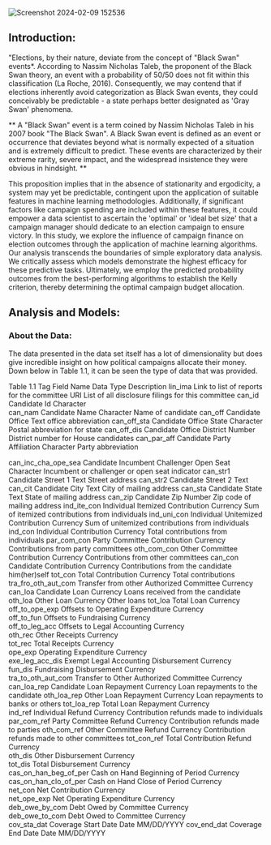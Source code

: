 
![Screenshot 2024-02-09 152536](https://github.com/jmjustis/CampaignFinance/assets/119478875/b765f679-7223-4245-a9c7-f61b08a0d8a4)


## Introduction:

"Elections, by their nature, deviate from the concept of "Black Swan" events*. According to Nassim Nicholas Taleb, the proponent of the Black Swan theory, an event with a probability of 50/50 does not fit within this classification (La Roche, 2016). Consequently, we may contend that if elections inherently avoid categorization as Black Swan events, they could conceivably be predictable - a state perhaps better designated as 'Gray Swan' phenomena.

 ** 
 A "Black Swan" event is a term coined by Nassim Nicholas Taleb in his 2007 book "The Black Swan". A Black Swan event is defined as an event or occurrence that deviates beyond what is normally expected of a situation and is extremely difficult to predict. These events are characterized by their extreme rarity, severe impact, and the widespread insistence they were obvious in hindsight.
 **

This proposition implies that in the absence of stationarity and ergodicity, a system may yet be predictable, contingent upon the application of suitable features in machine learning methodologies. Additionally, if significant factors like campaign spending are included within these features, it could empower a data scientist to ascertain the 'optimal' or 'ideal bet size' that a campaign manager should dedicate to an election campaign to ensure victory.
In this study, we explore the influence of campaign finance on election outcomes through the application of machine learning algorithms. Our analysis transcends the boundaries of simple exploratory data analysis. We critically assess which models demonstrate the highest efficacy for these predictive tasks. Ultimately, we employ the predicted probability outcomes from the best-performing algorithms to establish the Kelly criterion, thereby determining the optimal campaign budget allocation.


## Analysis and Models:

### 	About the Data:
The data presented in the data set itself has a lot of dimensionality but does give incredible insight on how political campaigns allocate their money. Down below in Table 1.1, it can be seen the type of data that was provided.

Table 1.1
Tag	Field Name	Data Type	Description
lin_ima	Link to list of reports for the committee	URI	List of all disclosure filings for this committee
can_id	Candidate Id	Character	 
can_nam	Candidate Name	Character	Name of candidate
can_off	Candidate Office	Text	office abbreviation
can_off_sta	Candidate Office State	Character	Postal abbreviation for state
can_off_dis	Candidate Office District	Number	District number for House candidates
can_par_aff	Candidate Party Affiliation	Character	Party abbreviation
			
			
can_inc_cha_ope_sea	Candidate Incumbent Challenger Open Seat	Character	Incumbent or challenger or open seat indicator
can_str1	Candidate Street 1	Text	Street address
can_str2	Candidate Street 2	Text	 
can_cit	Candidate City	Text	City of mailing address
can_sta	Candidate State	Text	State of mailing address
can_zip	Candidate Zip	Number	Zip code of mailing address
ind_ite_con	Individual Itemized Contribution	Currency	Sum of itemized contributions from individuals
ind_uni_con	Individual Unitemized Contribution	Currency	Sum of unitemized contributions from individuals
ind_con	Individual Contribution	Currency	Total contributions from individuals
par_com_con	Party Committee Contribution	Currency	Contributions from party committees
oth_com_con	Other Committee Contribution	Currency	Contributions from other committees
can_con	Candidate Contribution	Currency	Contributions from the candidate him(her)self
tot_con	Total Contribution	Currency	Total contributions
tra_fro_oth_aut_com	Transfer from other Authorized Committee	Currency	 
can_loa	Candidate Loan	Currency	Loans received from the candidate
oth_loa	Other Loan	Currency	Other loans
tot_loa	Total Loan	Currency	 
off_to_ope_exp	Offsets to Operating Expenditure	Currency	 
off_to_fun	Offsets to Fundraising	Currency	 
off_to_leg_acc	Offsets to Legal Accounting	Currency	 
oth_rec	Other Receipts	Currency	 
tot_rec	Total Receipts	Currency	 
ope_exp	Operating Expenditure	Currency	 
exe_leg_acc_dis	Exempt Legal Accounting Disbursement	Currency	 
fun_dis	Fundraising Disbursement	Currency	 
tra_to_oth_aut_com	Transfer to Other Authorized Committee	Currency	 
can_loa_rep	Candidate Loan Repayment	Currency	Loan repayments to the candidate
oth_loa_rep	Other Loan Repayment	Currency	Loan repayments to banks or others
tot_loa_rep	Total Loan Repayment	Currency	 
ind_ref	Individual Refund	Currency	Contribution refunds made to individuals
par_com_ref	Party Committee Refund	Currency	Contribution refunds made to parties
oth_com_ref	Other Committee Refund	Currency	Contribution refunds made to other committees
tot_con_ref	Total Contribution Refund	Currency	 
oth_dis	Other Disbursement	Currency	 
tot_dis	Total Disbursement	Currency	 
cas_on_han_beg_of_per	Cash on Hand Beginning of Period	Currency	 
cas_on_han_clo_of_per	Cash on Hand Close of Period	Currency	 
net_con	Net Contribution	Currency	 
net_ope_exp	Net Operating Expenditure	Currency	 
deb_owe_by_com	Debt Owed by Committee	Currency	 
deb_owe_to_com	Debt Owed to Committee	Currency	 
cov_sta_dat	Coverage Start Date	Date	MM/DD/YYYY
cov_end_dat	Coverage End Date	Date	MM/DD/YYYY
